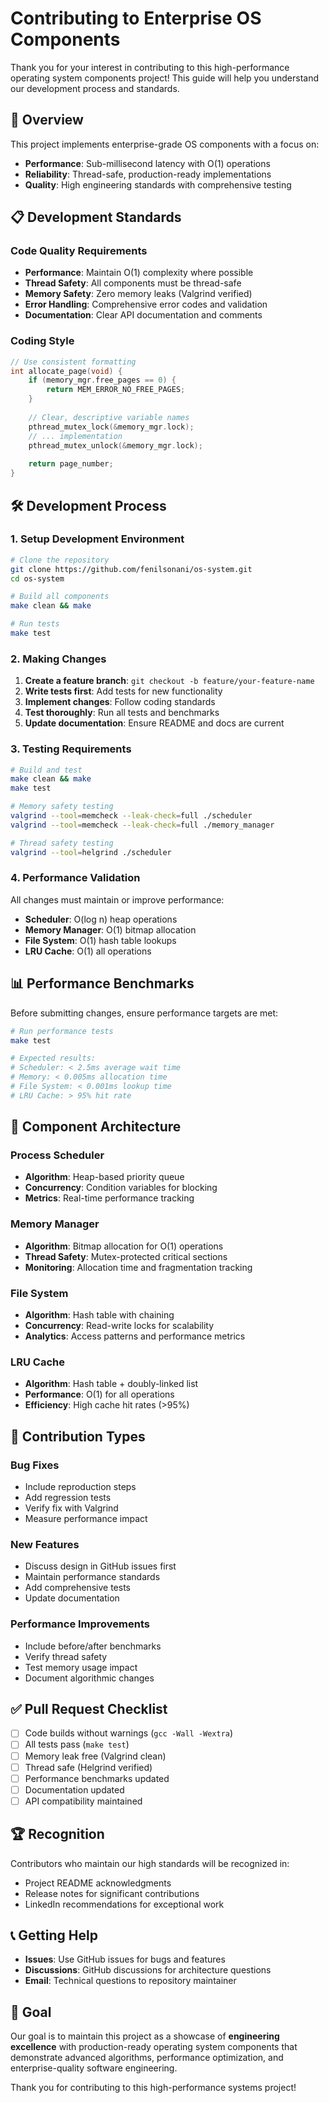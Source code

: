 # Contributing to Enterprise OS Components

Thank you for your interest in contributing to this high-performance operating system components project! This guide will help you understand our development process and standards.

## 🚀 Overview

This project implements enterprise-grade OS components with a focus on:
- **Performance**: Sub-millisecond latency with O(1) operations
- **Reliability**: Thread-safe, production-ready implementations
- **Quality**: High engineering standards with comprehensive testing

## 📋 Development Standards

### Code Quality Requirements
- **Performance**: Maintain O(1) complexity where possible
- **Thread Safety**: All components must be thread-safe
- **Memory Safety**: Zero memory leaks (Valgrind verified)
- **Error Handling**: Comprehensive error codes and validation
- **Documentation**: Clear API documentation and comments

### Coding Style
```c
// Use consistent formatting
int allocate_page(void) {
    if (memory_mgr.free_pages == 0) {
        return MEM_ERROR_NO_FREE_PAGES;
    }
    
    // Clear, descriptive variable names
    pthread_mutex_lock(&memory_mgr.lock);
    // ... implementation
    pthread_mutex_unlock(&memory_mgr.lock);
    
    return page_number;
}
```

## 🛠️ Development Process

### 1. Setup Development Environment
```bash
# Clone the repository
git clone https://github.com/fenilsonani/os-system.git
cd os-system

# Build all components
make clean && make

# Run tests
make test
```

### 2. Making Changes
1. **Create a feature branch**: `git checkout -b feature/your-feature-name`
2. **Write tests first**: Add tests for new functionality
3. **Implement changes**: Follow coding standards
4. **Test thoroughly**: Run all tests and benchmarks
5. **Update documentation**: Ensure README and docs are current

### 3. Testing Requirements
```bash
# Build and test
make clean && make
make test

# Memory safety testing
valgrind --tool=memcheck --leak-check=full ./scheduler
valgrind --tool=memcheck --leak-check=full ./memory_manager

# Thread safety testing  
valgrind --tool=helgrind ./scheduler
```

### 4. Performance Validation
All changes must maintain or improve performance:
- **Scheduler**: O(log n) heap operations
- **Memory Manager**: O(1) bitmap allocation
- **File System**: O(1) hash table lookups
- **LRU Cache**: O(1) all operations

## 📊 Performance Benchmarks

Before submitting changes, ensure performance targets are met:

```bash
# Run performance tests
make test

# Expected results:
# Scheduler: < 2.5ms average wait time
# Memory: < 0.005ms allocation time  
# File System: < 0.001ms lookup time
# LRU Cache: > 95% hit rate
```

## 🔧 Component Architecture

### Process Scheduler
- **Algorithm**: Heap-based priority queue
- **Concurrency**: Condition variables for blocking
- **Metrics**: Real-time performance tracking

### Memory Manager
- **Algorithm**: Bitmap allocation for O(1) operations
- **Thread Safety**: Mutex-protected critical sections
- **Monitoring**: Allocation time and fragmentation tracking

### File System
- **Algorithm**: Hash table with chaining
- **Concurrency**: Read-write locks for scalability
- **Analytics**: Access patterns and performance metrics

### LRU Cache
- **Algorithm**: Hash table + doubly-linked list
- **Performance**: O(1) for all operations
- **Efficiency**: High cache hit rates (>95%)

## 📝 Contribution Types

### Bug Fixes
- Include reproduction steps
- Add regression tests
- Verify fix with Valgrind
- Measure performance impact

### New Features
- Discuss design in GitHub issues first
- Maintain performance standards
- Add comprehensive tests
- Update documentation

### Performance Improvements
- Include before/after benchmarks
- Verify thread safety
- Test memory usage impact
- Document algorithmic changes

## ✅ Pull Request Checklist

- [ ] Code builds without warnings (`gcc -Wall -Wextra`)
- [ ] All tests pass (`make test`)
- [ ] Memory leak free (Valgrind clean)
- [ ] Thread safe (Helgrind verified)
- [ ] Performance benchmarks updated
- [ ] Documentation updated
- [ ] API compatibility maintained

## 🏆 Recognition

Contributors who maintain our high standards will be recognized in:
- Project README acknowledgments
- Release notes for significant contributions
- LinkedIn recommendations for exceptional work

## 📞 Getting Help

- **Issues**: Use GitHub issues for bugs and features
- **Discussions**: GitHub discussions for architecture questions
- **Email**: Technical questions to repository maintainer

## 🎯 Goal

Our goal is to maintain this project as a showcase of **engineering excellence** with production-ready operating system components that demonstrate advanced algorithms, performance optimization, and enterprise-quality software engineering.

Thank you for contributing to this high-performance systems project!